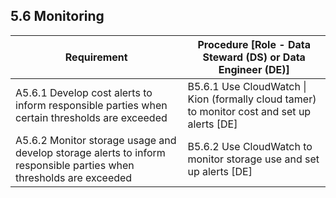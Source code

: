 **5.6 Monitoring**
------------------

| **Requirement**                                                                                                    | **Procedure** \[Role - Data Steward (DS) or Data Engineer (DE)\]                              |
|--------------------------------------------------------------------------------------------------------------------|-----------------------------------------------------------------------------------------------|
| A5.6.1 Develop cost alerts to inform responsible parties when certain thresholds are exceeded                      | B5.6.1 Use CloudWatch \| Kion (formally cloud tamer) to monitor cost and set up alerts \[DE\] |
| A5.6.2 Monitor storage usage and develop storage alerts to inform responsible parties when thresholds are exceeded | B5.6.2 Use CloudWatch to monitor storage use and set up alerts \[DE\]                         |
